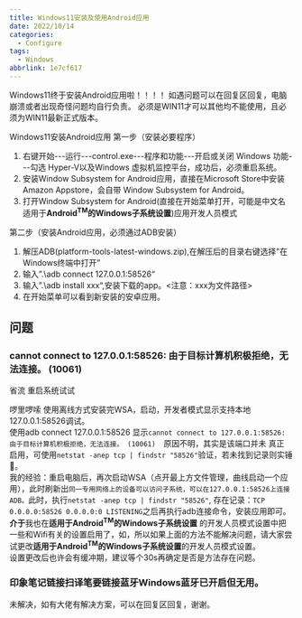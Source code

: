 ```yaml
---
title: Windows11安装及使用Android应用
date: 2022/10/14
categories:
  - Configure
tags:
  - Windows
abbrlink: 1e7cf617
---
```



Windows11终于安装Android应用啦！！！！
如遇问题可以在回复区回复，电脑崩溃或者出现奇怪问题均自行负责。
必须是WIN11才可以其他均不能使用，且必须为WIN11最新正式版本。

Windows11安装Android应用
第一步（安装必要程序）
1. 右键开始---运行---control.exe---程序和功能---开启或关闭 Windows 功能---勾选 Hyper-V以及Windows 虚拟机监控平台，成功后，必须重启系统。
2. 安装Window Subsystem for Android应用，直接在Microsoft Store中安装 Amazon Appstore，会自带 Window Subsystem for Android。  
3. 打开Window Subsystem for Android(直接在开始菜单打开，可能是中文名适用于**Android<sup>TM</sup>的Windows子系统设置**)应用开发人员模式


第二步（安装Android应用，必须通过ADB安装）
1. 解压ADB(platform-tools-latest-windows.zip),在解压后的目录右键选择"在Windows终端中打开”
2. 输入”.\adb connect 127.0.0.1:58526“
3. 输入”.\adb install xxx“,安装下载的app。<注意：xxx为文件路径>
4. 在开始菜单可以看到新安装的安卓应用。

## 问题
### **cannot connect to 127.0.0.1:58526: 由于目标计算机积极拒绝，无法连接。 (10061)**
省流
重启系统试试

啰里啰嗦
使用离线方式安装完WSA，启动，开发者模式显示支持本地127.0.0.1:58526调试。  
使用adb connect 127.0.0.1:58526 显示`cannot connect to 127.0.0.1:58526: 由于目标计算机积极拒绝，无法连接。 (10061)  `原因不明，其实是该端口并未 真正 启用，可使用`netstat -anep tcp | findstr "58526"`验证，若未找到记录则实锤🔨。  
我的经验：重启电脑后，再次启动WSA（点开最上方文件管理，曲线启动一个应用），此时刷新出`同一专用网络上的设备可以访问子系统，可以在127.0.0.1:58526上连接ADB。`此时，执行`netstat -anep tcp | findstr "58526"`, 存在记录：`TCP 0.0.0.0:58526 0.0.0.0:0 LISTENING`之后再执行adb连接命令，安装应用即可。  
**介于**我也在**适用于Android<sup>TM</sup>的Windows子系统设置** 的开发人员模式设置中把一些和Wifi有关的设置启用了，如，所以如果上面的方法不能解决问题，请大家尝试更改**适用于Android<sup>TM</sup>的Windows子系统设置**的开发人员模式设置。  
设置更改后也许会有缓冲期，建议等个30s再确定是否是方法存在问题。

### 印象笔记链接扫译笔要链接蓝牙Windows蓝牙已开启但无用。
未解决，如有大佬有解决方案，可以在回复区回复，谢谢。